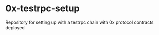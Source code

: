 # 0x-testrpc-setup
Repository for setting up with a testrpc chain with 0x protocol contracts deployed
